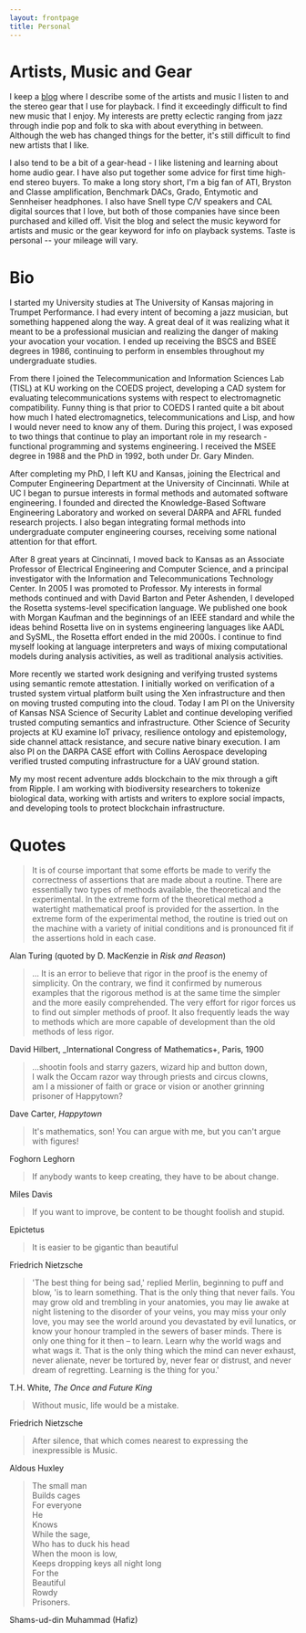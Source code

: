 ```yaml
---
layout: frontpage
title: Personal
---
```


# Artists, Music and Gear

I keep a [blog](blog.html) where I describe some of the artists and
music I listen to and the stereo gear that I use for playback. I find
it exceedingly 
difficult to find new music that I enjoy. My interests are pretty
eclectic ranging from jazz through indie pop and folk to ska with
about everything in between. Although the web has changed things for
the better, it's still 
difficult to find new artists that I like.

I also tend to be a bit of
a gear-head - I like listening and learning about home audio gear. I
have also put together some advice for first time high-end stereo
buyers. To make a long story short, I'm a big fan of ATI, Bryston and
Classe amplification, Benchmark DACs, 
Grado, Entymotic and Sennheiser headphones. I also have Snell type C/V
speakers and CAL digital sources that I love, but both of those
companies have since been purchased and killed off. Visit the blog and
select the music keyword for artists 
and music or the gear keyword for info on playback systems. Taste is
personal -- your mileage will vary.

# Bio

I started my University studies at The University of Kansas majoring
in Trumpet Performance. I had every intent of becoming a jazz
musician, but something happened along the way. A great deal of it was
realizing what it meant to be a professional musician and realizing
the danger of making your avocation your vocation. I ended up
receiving the BSCS and BSEE degrees in 1986, continuing to perform in
ensembles throughout my undergraduate studies.

From there I joined the Telecommunication and Information Sciences Lab
(TISL) at KU working on the COEDS project, developing a CAD system for
evaluating telecommunications systems with respect to electromagnetic
compatibility. Funny thing is that prior to COEDS I ranted quite a bit
about how much I hated electromagnetics, telecommunications and Lisp,
and how I would never need to know any of them. During this project, I
was exposed to two things that continue to play an important role in
my research - functional programming and systems engineering. I
received the MSEE degree in 1988 and the PhD in 1992, both under
Dr. Gary Minden.

After completing my PhD, I left KU and Kansas, joining the Electrical
and Computer Engineering Department at the University of
Cincinnati. While at UC I began to pursue interests in formal methods
and automated software engineering. I founded and directed the
Knowledge-Based Software Engineering Laboratory and worked on several
DARPA and AFRL funded research projects. I also began integrating
formal methods into undergraduate computer engineering courses,
receiving some national attention for that effort.

After 8 great years at Cincinnati, I moved back to Kansas as an
Associate Professor of Electrical Engineering and Computer Science,
and a principal investigator with the Information and
Telecommunications Technology Center. In 2005 I was promoted to
Professor. My interests in formal methods continued and with David
Barton and Peter Ashenden, I developed the Rosetta systems-level
specification language.  We published one book with Morgan Kaufman and
the beginnings of an IEEE standard and while the ideas behind Rosetta
live on in systems engineering languages like AADL and SySML, the
Rosetta effort ended in the mid 2000s. I continue to find myself
looking at language 
interpreters and ways of mixing computational models during analysis
activities, as well as traditional analysis activities.

More recently we started work designing and verifying trusted
systems using semantic remote attestation. I initially worked on
verification of a trusted system virtual platform built using the 
Xen infrastructure and then on moving trusted computing into
the cloud. Today I am PI on the University of Kansas NSA Science of
Security Lablet and continue developing verified trusted computing
semantics and infrastructure.  Other Science of Security projects at
KU examine IoT privacy, resilience ontology and epistemology, side
channel attack resistance, and secure native binary execution.  I am
also PI on the DARPA CASE effort with Collins Aerospace developing
verified trusted computing infrastructure for a UAV ground station.

My my most recent adventure adds blockchain to the mix through a gift
from Ripple. I am working with biodiversity researchers to tokenize
biological data, working with artists and writers to explore social
impacts, and developing tools to protect blockchain infrastructure.

# Quotes

> It is of course important that some efforts be made to verify the
> correctness of assertions that are made about  a  routine.  There  are
> essentially  two  types  of methods available, the theoretical and the
> experimental.  In  the  extreme  form  of  the  theoretical  method a
> watertight mathematical proof is provided for the assertion.  In  the
> extreme  form  of  the  experimental method, the routine is tried out
> on the machine with a variety  of  initial  conditions  and  is
> pronounced fit if the assertions hold in each case.

Alan Turing (quoted by D. MacKenzie in _Risk  and Reason_)

> ... It is an error to believe that rigor in the proof is the enemy
>  of simplicity. On the contrary, we find it confirmed by numerous
>  examples that the rigorous method is at the same time the simpler
>  and the more easily comprehended. The very effort for rigor forces
>  us to find out simpler methods of proof. It also frequently leads
>  the way to methods which are more capable of development than the
>  old methods of less rigor.

David Hilbert, _International Congress of Mathematics+, Paris, 1900

> ...shootin fools and starry gazers, wizard hip and button down,  
> I walk the Occam razor way through priests and circus clowns,  
> am I a missioner of faith or grace or vision or another grinning prisoner of Happytown?

Dave Carter, *Happytown*

>It's mathematics, son! You can argue with me, but you can't argue with figures!

Foghorn Leghorn 

>If anybody wants to keep creating, they have to be about change.

Miles Davis

> If you want to improve, be content to be thought foolish and stupid.

Epictetus 

> It is easier to be gigantic than beautiful

Friedrich Nietzsche 

> 'The best thing for being sad,' replied Merlin, beginning to puff
>  and blow, 'is to learn something. That is the only thing that never
>  fails. You may grow old and trembling in your anatomies, you may lie
>  awake at night listening to the disorder of your veins, you may miss
>  your only love, you may see the world around you devastated by evil
>  lunatics, or know your honour trampled in the sewers of baser
>  minds. There is only one thing for it then – to learn. Learn why the
>  world wags and what wags it. That is the only thing which the mind
>  can never exhaust, never alienate, never be tortured by, never fear
>  or distrust, and never dream of regretting. Learning is the thing
>  for you.'

T.H. White, *The Once and Future King*

> Without music, life would be a mistake.

Friedrich Nietzsche

> After silence, that which comes nearest to expressing the inexpressible is Music.

Aldous Huxley

> The small man  
> Builds cages  
> For everyone  
> He  
> Knows  
> While the sage,  
> Who has to duck his head  
> When the moon is low,  
> Keeps dropping keys all night long  
> For the  
> Beautiful  
> Rowdy  
> Prisoners.  

Shams-ud-din Muhammad (Hafiz)
